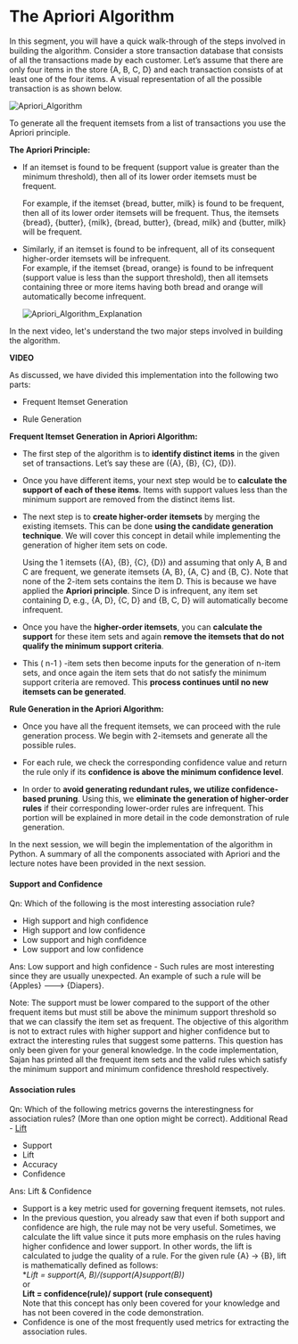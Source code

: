 ﻿# The Apriori Algorithm

In this segment, you will have a quick walk-through of the steps involved in building the algorithm. Consider a store transaction database that consists of all the transactions made by each customer. Let’s assume that there are only four items in the store {A, B, C, D} and each transaction consists of at least one of the four items. A visual representation of all the possible transaction is as shown below.

![Apriori_Algorithm](https://i.ibb.co/J7QjCDp/Apriori-Algorithm.jpg)

To generate all the frequent itemsets from a list of transactions you use the Apriori principle.

**The Apriori Principle:**

- If an itemset is found to be frequent (support value is greater than the minimum threshold), then all of its lower order itemsets must be frequent.
  
  For example, if the itemset {bread, butter, milk} is found to be frequent, then all of its lower order itemsets will be frequent. Thus, the itemsets {bread}, {butter}, {milk}, {bread, butter}, {bread, milk} and {butter, milk} will be frequent.

- Similarly, if an itemset is found to be infrequent, all of its consequent higher-order itemsets will be infrequent.  
  For example, if the itemset {bread, orange} is found to be infrequent (support value is less than the support threshold), then all itemsets containing three or more items having both bread and orange will automatically become infrequent.
  
  ![Apriori_Algorithm_Explanation](https://i.ibb.co/fNXyC1W/Apriori-Algorithm-Explanation.jpg)

In the next video, let's understand the two major steps involved in building the algorithm.

**VIDEO**

As discussed, we have divided this implementation into the following two parts:

- Frequent Itemset Generation

- Rule Generation  

**Frequent Itemset Generation in Apriori Algorithm:**

- The first step of the algorithm is to  **identify distinct items**  in the given set of transactions. Let’s say these are ({A}, {B}, {C}, {D}).

- Once you have different items, your next step would be to  **calculate the support of each of these items**. Items with support values less than the minimum support are removed from the distinct items list.

- The next step is to  **create higher-order itemsets**  by merging the existing itemsets. This can be done  **using the candidate generation technique**. We will cover this concept in detail while implementing the generation of higher item sets on code.
  
  Using the 1 itemsets ({A}, {B}, {C}, {D}) and assuming that only A, B and C are frequent, we generate itemsets {A, B}, {A, C} and {B, C}. Note that none of the 2-item sets contains the item D. This is because we have applied the  **Apriori principle**. Since D is infrequent, any item set containing D, e.g., {A, D}, {C, D} and {B, C, D} will automatically become infrequent.

- Once you have the  **higher-order itemsets**, you can  **calculate the support**  for these item sets and again  **remove the itemsets that do not qualify the minimum support criteria**.

- This ( n-1 ) -item sets then become inputs for the generation of n-item sets, and once again the item sets that do not satisfy the minimum support criteria are removed. This  **process continues until no new itemsets can be generated**.

**Rule Generation in the Apriori Algorithm:**

- Once you have all the frequent itemsets, we can proceed with the rule generation process. We begin with 2-itemsets and generate all the possible rules.

- For each rule, we check the corresponding confidence value and return the rule only if its  **confidence is above the minimum confidence level**.

- In order to  **avoid generating redundant rules, we utilize confidence-based pruning**. Using this, we  **eliminate the generation of higher-order rules**  if their corresponding lower-order rules are infrequent. This portion will be explained in more detail in the code demonstration of rule generation.

In the next session, we will begin the implementation of the algorithm in Python. A summary of all the components associated with Apriori and the lecture notes have been provided in the next session.  

#### Support and Confidence

Qn: Which of the following is the most interesting association rule?  

- High support and high confidence
- High support and low confidence
- Low support and high confidence
- Low support and low confidence

Ans: Low support and high confidence - Such rules are most interesting since they are usually unexpected. An example of such a rule will be {Apples} ---> {Diapers}.

Note: The support must be lower compared to the support of the other frequent items but must still be above the minimum support threshold so that we can classify the item set as frequent. The objective of this algorithm is not to extract rules with higher support and higher confidence but to extract the interesting rules that suggest some patterns. This question has only been given for your general knowledge. In the code implementation, Sajan has printed all the frequent item sets and the valid rules which satisfy the minimum support and minimum confidence threshold respectively.  

#### Association rules

Qn: Which of the following metrics governs the interestingness for association rules? (More than one option might be correct). Additional Read -  [Lift](https://en.wikipedia.org/wiki/Lift_(data_mining)#:~:text=In%20data%20mining%20and%20association,a%20random%20choice%20targeting%20model.)

- Support
- Lift
- Accuracy
- Confidence

Ans: Lift & Confidence

- Support is a key metric used for governing frequent itemsets, not rules. 
- In the previous question, you already saw that even if both support and confidence are high, the rule may not be very useful. Sometimes, we calculate the lift value since it puts more emphasis on the rules having higher confidence and lower support. In other words, the lift is calculated to judge the quality of a rule.
  For the given rule {A} → {B}, lift is mathematically defined as follows:  
  **Lift = support(A, B)/(support(A)*support(B))**  
  or  
  **Lift = confidence(rule)/ support (rule consequent)**  
  Note that this concept has only been covered for your knowledge and has not been covered in the code demonstration.
- Confidence is one of the most frequently used metrics for extracting the association rules.
